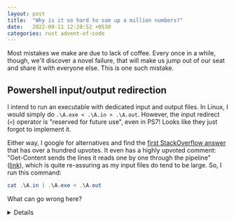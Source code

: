 ```yaml
---
layout: post
title:  "Why is it so hard to sum up a million numbers?"
date:   2022-09-11 12:20:52 +0530
categories: rust advent-of-code
---
```


Most mistakes we make are due to lack of coffee. Every once in a while, though, we'll discover a novel failure, that will make us jump out of our seat and share it with everyone else. This is one such mistake.

## Powershell input/output redirection

I intend to run an executable with dedicated input and output files. In Linux, I would simply do `.\A.exe < .\A.in > .\A.out`. However, the input redirect (`<`) operator is "reserved for future use", even in PS7! Looks like they just forgot to implement it.

Either way, I google for alternatives and find the [first StackOverflow answer](https://stackoverflow.com/a/11788475/2181238) that has over a hundred upvotes. It even has a highly upvoted comment: "Get-Content sends the lines it reads one by one through the pipeline" ([link](https://stackoverflow.com/questions/11447598/redirecting-standard-input-output-in-windows-powershell#comment104325903_11788475)), which is quite re-assuring as my input files do tend to be large. So, I run this command:

```powershell
cat .\A.in | .\A.exe < .\A.out
```

What can go wrong here?

<details>
The `Get-Content` program is **fifty times slower** than a regular program. How is this even possible though?
</details>